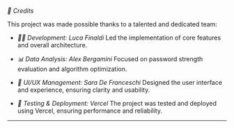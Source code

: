 
*🙌 Credits*

This project was made possible thanks to a talented and dedicated team:

- *👨‍💻 Development:* _Luca Finaldi_
  Led the implementation of core features and overall architecture.

- *📊 Data Analysis:* _Alex Bergamini_
  Focused on password strength evaluation and algorithm optimization.

- *🎨 UI/UX Management:* _Sara De Franceschi_
  Designed the user interface and experience, ensuring clarity and usability.

- *🧪 Testing & Deployment:* _Vercel_
  The project was tested and deployed using Vercel, ensuring performance and reliability.

---

